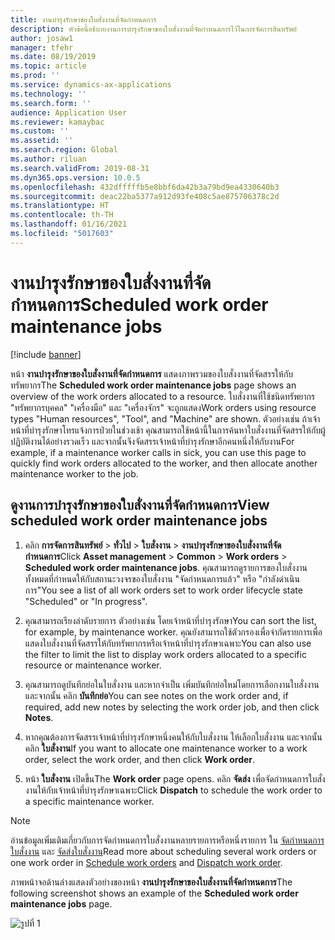 ```yaml
---
title: งานบำรุงรักษาของใบสั่งงานที่จัดกำหนดการ
description: หัวข้อนี้อธิบายงานการบำรุงรักษาของใบสั่งงานที่จัดกำหนดการไว้ในการจัดการสินทรัพย์
author: josaw1
manager: tfehr
ms.date: 08/19/2019
ms.topic: article
ms.prod: ''
ms.service: dynamics-ax-applications
ms.technology: ''
ms.search.form: ''
audience: Application User
ms.reviewer: kamaybac
ms.custom: ''
ms.assetid: ''
ms.search.region: Global
ms.author: riluan
ms.search.validFrom: 2019-08-31
ms.dyn365.ops.version: 10.0.5
ms.openlocfilehash: 432dfffffb5e8bbf6da42b3a79bd9ea4330640b3
ms.sourcegitcommit: deac22ba5377a912d93fe408c5ae875706378c2d
ms.translationtype: HT
ms.contentlocale: th-TH
ms.lasthandoff: 01/16/2021
ms.locfileid: "5017603"
---
```

# <a name="scheduled-work-order-maintenance-jobs"></a><span data-ttu-id="b44b8-103">งานบำรุงรักษาของใบสั่งงานที่จัดกำหนดการ</span><span class="sxs-lookup"><span data-stu-id="b44b8-103">Scheduled work order maintenance jobs</span></span>

[!include [banner](../../includes/banner.md)]

 

<span data-ttu-id="b44b8-104">หน้า **งานบำรุงรักษาของใบสั่งงานที่จัดกำหนดการ** แสดงภาพรวมของใบสั่งงานที่จัดสรรให้กับทรัพยากร</span><span class="sxs-lookup"><span data-stu-id="b44b8-104">The **Scheduled work order maintenance jobs** page shows an overview of the work orders allocated to a resource.</span></span> <span data-ttu-id="b44b8-105">ใบสั่งงานที่ใช้ชนิดทรัพยากร "ทรัพยากรบุคคล" "เครื่องมือ" และ "เครื่องจักร" จะถูกแสดง</span><span class="sxs-lookup"><span data-stu-id="b44b8-105">Work orders using resource types "Human resources", "Tool", and "Machine" are shown.</span></span> <span data-ttu-id="b44b8-106">ตัวอย่างเช่น ถ้าเจ้าหน้าที่บำรุงรักษาโทรแจ้งการป่วยในช่วงเช้า คุณสามารถใช้หน้านี้ในการค้นหาใบสั่งงานที่จัดสรรให้กับผู้ปฏิบัติงานได้อย่างรวดเร็ว และจากนั้นจึงจัดสรรเจ้าหน้าที่บำรุงรักษาอีกคนหนึ่งให้กับงาน</span><span class="sxs-lookup"><span data-stu-id="b44b8-106">For example, if a maintenance worker calls in sick, you can use this page to quickly find work orders allocated to the worker, and then allocate another maintenance worker to the job.</span></span>

## <a name="view-scheduled-work-order-maintenance-jobs"></a><span data-ttu-id="b44b8-107">ดูงานการบำรุงรักษาของใบสั่งงานที่จัดกำหนดการ</span><span class="sxs-lookup"><span data-stu-id="b44b8-107">View scheduled work order maintenance jobs</span></span>

1. <span data-ttu-id="b44b8-108">คลิก **การจัดการสินทรัพย์** > **ทั่วไป** > **ใบสั่งงาน** > **งานบำรุงรักษาของใบสั่งงานที่จัดกำหนดการ**</span><span class="sxs-lookup"><span data-stu-id="b44b8-108">Click **Asset management** > **Common** > **Work orders** > **Scheduled work order maintenance jobs**.</span></span> <span data-ttu-id="b44b8-109">คุณสามารถดูรายการของใบสั่งงานทั้งหมดที่กำหนดให้กับสถานะวงจรของใบสั่งงาน "จัดกำหนดการแล้ว" หรือ "กำลังดำเนินการ"</span><span class="sxs-lookup"><span data-stu-id="b44b8-109">You see a list of all work orders set to work order lifecycle state "Scheduled" or "In progress".</span></span>

2. <span data-ttu-id="b44b8-110">คุณสามารถเรียงลำดับรายการ ตัวอย่างเช่น โดยเจ้าหน้าที่บำรุงรักษา</span><span class="sxs-lookup"><span data-stu-id="b44b8-110">You can sort the list, for example, by maintenance worker.</span></span> <span data-ttu-id="b44b8-111">คุณยังสามารถใช้ตัวกรองเพื่อจำกัดรายการเพื่อแสดงใบสั่งงานที่จัดสรรให้กับทรัพยากรหรือเจ้าหน้าที่บำรุงรักษาเฉพาะ</span><span class="sxs-lookup"><span data-stu-id="b44b8-111">You can also use the filter to limit the list to display work orders allocated to a specific resource or maintenance worker.</span></span>

3. <span data-ttu-id="b44b8-112">คุณสามารถดูบันทึกย่อในใบสั่งงาน และหากจำเป็น เพิ่มบันทึกย่อใหม่โดยการเลือกงานใบสั่งงาน และจากนั้น คลิก **บันทึกย่อ**</span><span class="sxs-lookup"><span data-stu-id="b44b8-112">You can see notes on the work order and, if required, add new notes by selecting the work order job, and then click **Notes**.</span></span>

4. <span data-ttu-id="b44b8-113">หากคุณต้องการจัดสรรเจ้าหน้าที่บำรุงรักษาหนึ่งคนให้กับใบสั่งงาน ให้เลือกใบสั่งงาน และจากนั้น คลิก **ใบสั่งงาน**</span><span class="sxs-lookup"><span data-stu-id="b44b8-113">If you want to allocate one maintenance worker to a work order, select the work order, and then click **Work order**.</span></span>

5. <span data-ttu-id="b44b8-114">หน้า **ใบสั่งงาน** เปิดขึ้น</span><span class="sxs-lookup"><span data-stu-id="b44b8-114">The **Work order** page opens.</span></span> <span data-ttu-id="b44b8-115">คลิก **จัดส่ง** เพื่อจัดกำหนดการใบสั่งงานให้กับเจ้าหน้าที่บำรุงรักษาเฉพาะ</span><span class="sxs-lookup"><span data-stu-id="b44b8-115">Click **Dispatch** to schedule the work order to a specific maintenance worker.</span></span>

>[!NOTE]
><span data-ttu-id="b44b8-116">อ่านข้อมูลเพิ่มเติมเกี่ยวกับการจัดกำหนดการใบสั่งงานหลายรายการหรือหนึ่งรายการ ใน [จัดกำหนดการใบสั่งงาน](../work-order-scheduling/schedule-work-orders.md) และ [จัดส่งใบสั่งงาน](../work-order-scheduling/dispatch-work-order.md)</span><span class="sxs-lookup"><span data-stu-id="b44b8-116">Read more about scheduling several work orders or one work order in [Schedule work orders](../work-order-scheduling/schedule-work-orders.md) and [Dispatch work order](../work-order-scheduling/dispatch-work-order.md).</span></span>

<span data-ttu-id="b44b8-117">ภาพหน้าจอด้านล่างแสดงตัวอย่างของหน้า **งานบำรุงรักษาของใบสั่งงานที่จัดกำหนดการ**</span><span class="sxs-lookup"><span data-stu-id="b44b8-117">The following screenshot shows an example of the **Scheduled work order maintenance jobs** page.</span></span>

![รูปที่ 1](media/07-work-order-scheduling.png)

